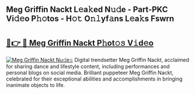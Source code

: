 ## Meg Griffin Nackt L𝚎a𝚔ed N𝚞𝚍e - Part-PKC Vi𝚍𝚎o P𝚑𝚘tos - H𝚘𝚝 O𝚗𝚕yf𝚊ns L𝚎a𝚔s Fswrn

# <h2><a href="http://kf27jt7.oniu.top/?m=Meg+Griffin+Nackt">🔗👉 🔴 Meg Griffin Nackt P𝚑ot𝚘𝚜 V𝚒d𝚎o</a></h2>

[![Meg Griffin Nackt Nu𝚍e𝚜](https://i.imgur.com/0qMVB7G.gif)](http://kf27jt7.oniu.top/?m=Meg+Griffin+Nackt)
Digital trendsetter Meg Griffin Nackt, acclaimed for sharing dance and lifestyle content, including performances and personal blogs on social media. Brilliant puppeteer Meg Griffin Nackt, celebrated for their exceptional abilities and accomplishments in bringing inanimate objects to life.  
